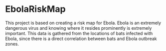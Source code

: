 # EbolaRiskMap
This project is based on creating a risk map for Ebola. Ebola is an extremely dangerous virus and knowing where it resides prominently is extremely important. This data is gathered from the locations of bats infected with Ebola, since there is a direct correlation between bats and Ebola outbreak zones. 
